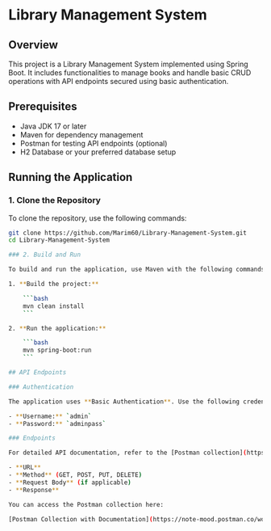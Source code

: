 # Library Management System

## Overview
This project is a Library Management System implemented using Spring Boot. It includes functionalities to manage books and handle basic CRUD operations with API endpoints secured using basic authentication.

## Prerequisites
- Java JDK 17 or later
- Maven for dependency management
- Postman for testing API endpoints (optional)
- H2 Database or your preferred database setup

## Running the Application

### 1. Clone the Repository

To clone the repository, use the following commands:
```bash
git clone https://github.com/Marim60/Library-Management-System.git
cd Library-Management-System

### 2. Build and Run

To build and run the application, use Maven with the following commands:

1. **Build the project:**

    ```bash
    mvn clean install
    ```

2. **Run the application:**

    ```bash
    mvn spring-boot:run
    ```

## API Endpoints

### Authentication

The application uses **Basic Authentication**. Use the following credentials to authenticate:

- **Username:** `admin`
- **Password:** `adminpass`

### Endpoints

For detailed API documentation, refer to the [Postman collection](https://note-mood.postman.co/workspace/Global~129e7d65-cfa6-4456-864e-350351321515/collection/34400135-0eb034de-4685-4d09-a556-1a67a11f501f?action=share&creator=34400135). This collection includes comprehensive details for each endpoint, such as:

- **URL**
- **Method** (GET, POST, PUT, DELETE)
- **Request Body** (if applicable)
- **Response**

You can access the Postman collection here:

[Postman Collection with Documentation](https://note-mood.postman.co/workspace/Global~129e7d65-cfa6-4456-864e-350351321515/collection/34400135-0eb034de-4685-4d09-a556-1a67a11f501f?action=share&creator=34400135)
